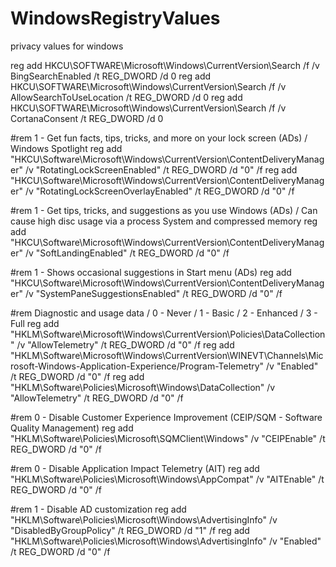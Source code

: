 # WindowsRegistryValues
 privacy values for windows




reg add HKCU\SOFTWARE\Microsoft\Windows\CurrentVersion\Search /f /v BingSearchEnabled /t REG_DWORD /d 0
reg add HKCU\SOFTWARE\Microsoft\Windows\CurrentVersion\Search /f /v AllowSearchToUseLocation /t REG_DWORD /d 0
reg add HKCU\SOFTWARE\Microsoft\Windows\CurrentVersion\Search /f /v CortanaConsent /t REG_DWORD /d 0

#rem 1 - Get fun facts, tips, tricks, and more on your lock screen (ADs) / Windows Spotlight
reg add "HKCU\Software\Microsoft\Windows\CurrentVersion\ContentDeliveryManager" /v "RotatingLockScreenEnabled" /t REG_DWORD /d "0" /f
reg add "HKCU\Software\Microsoft\Windows\CurrentVersion\ContentDeliveryManager" /v "RotatingLockScreenOverlayEnabled" /t REG_DWORD /d "0" /f

#rem 1 - Get tips, tricks, and suggestions as you use Windows (ADs) / Can cause high disc usage via a process System and compressed memory
reg add "HKCU\Software\Microsoft\Windows\CurrentVersion\ContentDeliveryManager" /v "SoftLandingEnabled" /t REG_DWORD /d "0" /f


#rem 1 - Shows occasional suggestions in Start menu (ADs)
reg add "HKCU\Software\Microsoft\Windows\CurrentVersion\ContentDeliveryManager" /v "SystemPaneSuggestionsEnabled" /t REG_DWORD /d "0" /f

#rem Diagnostic and usage data / 0 - Never / 1 - Basic / 2 - Enhanced / 3 - Full
reg add "HKLM\Software\Microsoft\Windows\CurrentVersion\Policies\DataCollection" /v "AllowTelemetry" /t REG_DWORD /d "0" /f
reg add "HKLM\Software\Microsoft\Windows\CurrentVersion\WINEVT\Channels\Microsoft-Windows-Application-Experience/Program-Telemetry" /v "Enabled" /t REG_DWORD /d "0" /f
reg add "HKLM\Software\Policies\Microsoft\Windows\DataCollection" /v "AllowTelemetry" /t REG_DWORD /d "0" /f


#rem 0 - Disable Customer Experience Improvement (CEIP/SQM - Software Quality Management)
reg add "HKLM\Software\Policies\Microsoft\SQMClient\Windows" /v "CEIPEnable" /t REG_DWORD /d "0" /f


#rem 0 - Disable Application Impact Telemetry (AIT)
reg add "HKLM\Software\Policies\Microsoft\Windows\AppCompat" /v "AITEnable" /t REG_DWORD /d "0" /f

#rem 1 - Disable AD customization
reg add "HKLM\Software\Policies\Microsoft\Windows\AdvertisingInfo" /v "DisabledByGroupPolicy" /t REG_DWORD /d "1" /f
reg add "HKLM\Software\Policies\Microsoft\Windows\AdvertisingInfo" /v "Enabled" /t REG_DWORD /d "0" /f




